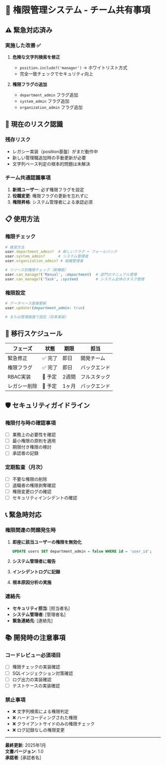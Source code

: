 # 🔐 権限管理システム - チーム共有事項

## ⚠️ 緊急対応済み

### 実施した改善 ✅
1. **危険な文字列検索を修正**
   - `position.include?('manager')` → ホワイトリスト方式
   - 完全一致チェックでセキュリティ向上

2. **権限フラグの追加**
   - `department_admin` フラグ追加
   - `system_admin` フラグ追加  
   - `organization_admin` フラグ追加

## 🚨 現在のリスク認識

### 残存リスク
- レガシー実装（position基盤）がまだ動作中
- 新しい管理職追加時の手動更新が必要
- 文字列ベース判定の根本的問題は未解決

### チーム共通認識事項
1. **新規ユーザー**: 必ず権限フラグを設定
2. **役職変更**: 権限フラグの更新を忘れずに
3. **権限昇格**: システム管理者による承認必須

## 📋 使用方法

### 権限チェック
```ruby
# 推奨方法
user.department_admin?  # 新しいフラグ + フォールバック
user.system_admin?      # システム管理者
user.organization_admin? # 組織管理者

# リソース別権限チェック（新機能）
user.can_manage?('Manual', :department)  # 部門のマニュアル管理
user.can_manage?('Task', :system)        # システム全体のタスク管理
```

### 権限設定
```ruby
# データベース直接更新
user.update!(department_admin: true)

# または管理画面で設定（将来実装）
```

## 🔄 移行スケジュール

| フェーズ | 状態 | 期限 | 担当 |
|----------|------|------|------|
| 緊急修正 | ✅ 完了 | 即日 | 開発チーム |
| 権限フラグ | ✅ 完了 | 即日 | バックエンド |
| RBAC実装 | 📅 予定 | 2週間 | フルスタック |
| レガシー削除 | 📅 予定 | 1ヶ月 | バックエンド |

## 🛡️ セキュリティガイドライン

### 権限付与時の確認事項
- [ ] 業務上の必要性を確認
- [ ] 最小権限の原則を適用  
- [ ] 期限付き権限の検討
- [ ] 承認者の記録

### 定期監査（月次）
- [ ] 不要な権限の削除
- [ ] 退職者の権限剥奪確認
- [ ] 権限変更ログの確認
- [ ] セキュリティインシデントの確認

## 📞 緊急時対応

### 権限関連の問題発生時
1. **即座に該当ユーザーの権限を無効化**
   ```sql
   UPDATE users SET department_admin = false WHERE id = 'user_id';
   ```

2. **システム管理者に報告**
3. **インシデントログに記録**
4. **根本原因分析の実施**

### 連絡先
- **セキュリティ担当**: [担当者名]
- **システム管理者**: [管理者名]
- **緊急連絡先**: [連絡先]

## 📚 開発時の注意事項

### コードレビュー必須項目
- [ ] 権限チェックの実装確認
- [ ] SQLインジェクション対策確認
- [ ] ログ出力の実装確認
- [ ] テストケースの実装確認

### 禁止事項
- ❌ 文字列検索による権限判定
- ❌ ハードコーディングされた権限
- ❌ クライアントサイドのみの権限チェック
- ❌ ログ記録なしの権限変更

---

**最終更新**: 2025年1月  
**文書バージョン**: 1.0  
**承認者**: [承認者名] 
